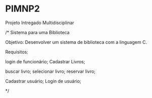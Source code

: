 # PIMNP2
Projeto Intregado Multidisciplinar 

/*
Sistema para uma Biblioteca

Objetivo: Desenvolver um sistema de biblioteca com a linguagem C.

Requisitos:

login de funcionário;
Cadastrar Livros;

buscar livro;
selecionar livro;
reservar livro;

Cadastrar usuário;
Login de usuário;


*/
